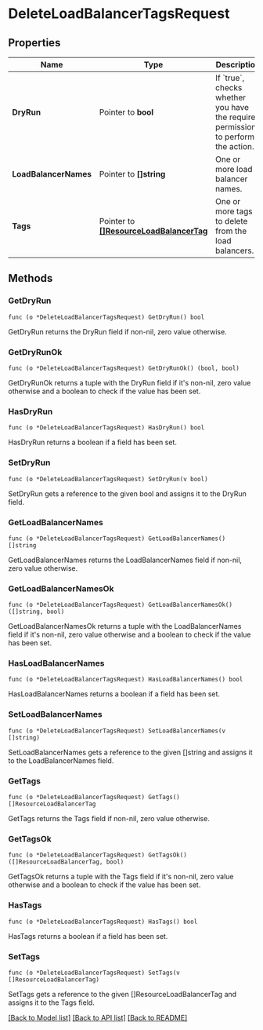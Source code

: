 # DeleteLoadBalancerTagsRequest

## Properties

Name | Type | Description | Notes
------------ | ------------- | ------------- | -------------
**DryRun** | Pointer to **bool** | If &#x60;true&#x60;, checks whether you have the required permissions to perform the action. | [optional] 
**LoadBalancerNames** | Pointer to **[]string** | One or more load balancer names. | 
**Tags** | Pointer to [**[]ResourceLoadBalancerTag**](ResourceLoadBalancerTag.md) | One or more tags to delete from the load balancers. | 

## Methods

### GetDryRun

`func (o *DeleteLoadBalancerTagsRequest) GetDryRun() bool`

GetDryRun returns the DryRun field if non-nil, zero value otherwise.

### GetDryRunOk

`func (o *DeleteLoadBalancerTagsRequest) GetDryRunOk() (bool, bool)`

GetDryRunOk returns a tuple with the DryRun field if it's non-nil, zero value otherwise
and a boolean to check if the value has been set.

### HasDryRun

`func (o *DeleteLoadBalancerTagsRequest) HasDryRun() bool`

HasDryRun returns a boolean if a field has been set.

### SetDryRun

`func (o *DeleteLoadBalancerTagsRequest) SetDryRun(v bool)`

SetDryRun gets a reference to the given bool and assigns it to the DryRun field.

### GetLoadBalancerNames

`func (o *DeleteLoadBalancerTagsRequest) GetLoadBalancerNames() []string`

GetLoadBalancerNames returns the LoadBalancerNames field if non-nil, zero value otherwise.

### GetLoadBalancerNamesOk

`func (o *DeleteLoadBalancerTagsRequest) GetLoadBalancerNamesOk() ([]string, bool)`

GetLoadBalancerNamesOk returns a tuple with the LoadBalancerNames field if it's non-nil, zero value otherwise
and a boolean to check if the value has been set.

### HasLoadBalancerNames

`func (o *DeleteLoadBalancerTagsRequest) HasLoadBalancerNames() bool`

HasLoadBalancerNames returns a boolean if a field has been set.

### SetLoadBalancerNames

`func (o *DeleteLoadBalancerTagsRequest) SetLoadBalancerNames(v []string)`

SetLoadBalancerNames gets a reference to the given []string and assigns it to the LoadBalancerNames field.

### GetTags

`func (o *DeleteLoadBalancerTagsRequest) GetTags() []ResourceLoadBalancerTag`

GetTags returns the Tags field if non-nil, zero value otherwise.

### GetTagsOk

`func (o *DeleteLoadBalancerTagsRequest) GetTagsOk() ([]ResourceLoadBalancerTag, bool)`

GetTagsOk returns a tuple with the Tags field if it's non-nil, zero value otherwise
and a boolean to check if the value has been set.

### HasTags

`func (o *DeleteLoadBalancerTagsRequest) HasTags() bool`

HasTags returns a boolean if a field has been set.

### SetTags

`func (o *DeleteLoadBalancerTagsRequest) SetTags(v []ResourceLoadBalancerTag)`

SetTags gets a reference to the given []ResourceLoadBalancerTag and assigns it to the Tags field.


[[Back to Model list]](../README.md#documentation-for-models) [[Back to API list]](../README.md#documentation-for-api-endpoints) [[Back to README]](../README.md)


